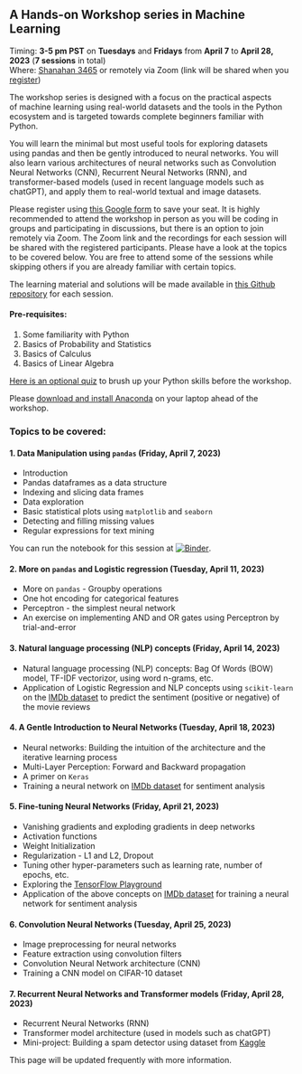 ## A Hands-on Workshop series in Machine Learning 
Timing: **3-5 pm PST** on **Tuesdays** and **Fridays** from **April 7** to **April 28, 2023** (**7 sessions** in total)  
Where: [Shanahan 3465](https://www.hmc.edu/facilities-maintenance/wp-content/uploads/sites/17/2014/01/shanahan-center-classroom-locations.pdf) or remotely via Zoom (link will be shared when you [register](https://forms.gle/SgEbuExURxd6Vow69))

The workshop series is designed with a focus on the practical aspects of machine learning using real-world datasets and the tools in the Python ecosystem and is targeted towards complete beginners familiar with Python. 

You will learn the minimal but most useful tools for exploring datasets using pandas and then be gently introduced to neural networks. You will also learn various architectures of neural networks such as Convolution Neural Networks (CNN), Recurrent Neural Networks (RNN), and transformer-based models (used in recent language models such as chatGPT), and apply them to real-world textual and image datasets.
 
Please register using [this Google form](https://forms.gle/SgEbuExURxd6Vow69) to save your seat. It is highly recommended to attend the workshop in person as you will be coding in groups and participating in discussions, but there is an option to join remotely via Zoom. The Zoom link and the recordings for each session will be shared with the registered participants. Please have a look at the topics to be covered below. You are free to attend some of the sessions while skipping others if you are already familiar with certain topics.

The learning material and solutions will be made available in [this Github repository](https://github.com/AashitaK/A-Hands-On-Workshop-In-Machine-Learning) for each session.

#### Pre-requisites:
1. Some familiarity with Python
2. Basics of Probability and Statistics
3. Basics of Calculus
4. Basics of Linear Algebra

[Here is an optional quiz](https://forms.gle/k3sidBtcAikQziQU7) to brush up your Python skills before the workshop.

Please [download and install Anaconda](https://www.anaconda.com/) on your laptop ahead of the workshop.  

### Topics to be covered:  

#### 1. Data Manipulation using `pandas` (Friday, April 7, 2023)
* Introduction
* Pandas dataframes as a data structure
* Indexing and slicing data frames
* Data exploration 
* Basic statistical plots using `matplotlib` and `seaborn`
* Detecting and filling missing values
* Regular expressions for text mining

You can run the notebook for this session at [![Binder](https://mybinder.org/badge_logo.svg)](https://mybinder.org/v2/gh/AashitaK/A-Hands-On-Workshop-In-Machine-Learning/HEAD).

#### 2. More on `pandas` and Logistic regression (Tuesday, April 11, 2023)
* More on `pandas` - Groupby operations
* One hot encoding for categorical features
* Perceptron - the simplest neural network
* An exercise on implementing AND and OR gates using Perceptron by trial-and-error 

#### 3. Natural language processing (NLP) concepts (Friday, April 14, 2023)
* Natural language processing (NLP) concepts: Bag Of Words (BOW) model, TF-IDF vectorizor, using word n-grams, etc.
* Application of Logistic Regression and NLP concepts using `scikit-learn` on the [IMDb dataset](https://www.kaggle.com/lakshmi25npathi/imdb-dataset-of-50k-movie-reviews) to predict the sentiment (positive or negative) of the movie reviews

#### 4. A Gentle Introduction to Neural Networks (Tuesday, April 18, 2023)
* Neural networks: Building the intuition of the architecture and the iterative learning process  
* Multi-Layer Perception: Forward and Backward propagation
* A primer on `Keras`
* Training a neural network on [IMDb dataset](https://www.kaggle.com/lakshmi25npathi/imdb-dataset-of-50k-movie-reviews) for sentiment analysis
 
#### 5. Fine-tuning Neural Networks (Friday, April 21, 2023)
* Vanishing gradients and exploding gradients in deep networks
* Activation functions 
* Weight Initialization
* Regularization - L1 and L2, Dropout
* Tuning other hyper-parameters such as learning rate, number of epochs, etc.
* Exploring the [TensorFlow Playground](https://playground.tensorflow.org/)
* Application of the above concepts on [IMDb dataset](https://www.kaggle.com/lakshmi25npathi/imdb-dataset-of-50k-movie-reviews) for training a neural network for sentiment analysis

#### 6. Convolution Neural Networks (Tuesday, April 25, 2023)
* Image preprocessing for neural networks
* Feature extraction using convolution filters
* Convolution Neural Network architecture (CNN)
* Training a CNN model on CIFAR-10 dataset

#### 7. Recurrent Neural Networks and Transformer models (Friday, April 28, 2023)
* Recurrent Neural Networks (RNN)
* Transformer model architecture (used in models such as chatGPT)
* Mini-project: Building a spam detector using dataset from [Kaggle](https://www.kaggle.com)

This page will be updated frequently with more information.

